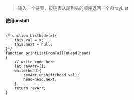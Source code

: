 > 输入一个链表，按链表从尾到头的顺序返回一个ArrayList

#### 使用unshift

```

/*function ListNode(x){
    this.val = x;
    this.next = null;
}*/
function printListFromTailToHead(head)
{
    // write code here
    let revArr=[];
    while(head){
        revArr.unshift(head.val);
        head=head.next;
    }
    return revArr;
}

```
